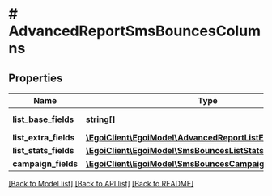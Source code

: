 # # AdvancedReportSmsBouncesColumns

## Properties

Name | Type | Description | Notes
------------ | ------------- | ------------- | -------------
**list_base_fields** | **string[]** | Array of base fields |
**list_extra_fields** | [**\EgoiClient\EgoiModel\AdvancedReportListExtraFieldsInner[]**](AdvancedReportListExtraFieldsInner.md) |  |
**list_stats_fields** | [**\EgoiClient\EgoiModel\SmsBouncesListStatsFields**](SmsBouncesListStatsFields.md) |  |
**campaign_fields** | [**\EgoiClient\EgoiModel\SmsBouncesCampaignFields**](SmsBouncesCampaignFields.md) |  |

[[Back to Model list]](../../README.md#models) [[Back to API list]](../../README.md#endpoints) [[Back to README]](../../README.md)
